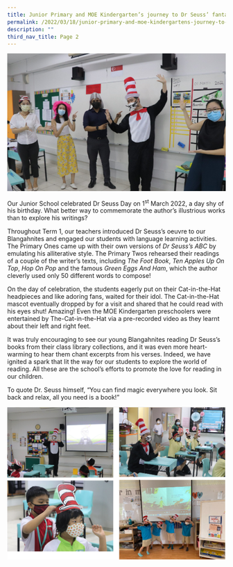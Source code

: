 ```yaml
---
title: Junior Primary and MOE Kindergarten’s journey to Dr Seuss’ fantastical worlds
permalink: /2022/03/18/junior-primary-and-moe-kindergartens-journey-to-dr-seuss-fantastical-worlds/
description: ""
third_nav_title: Page 2
---
```

![](/images/Seuss-1-Banner-2048x1286.jpg)

<p>Our Junior School celebrated Dr Seuss Day on 1<sup>st</sup>&nbsp;March 2022, a day shy of his birthday. What better way to commemorate the author&rsquo;s illustrious works than to explore his writings?</p>
<p>Throughout Term 1, our teachers introduced Dr Seuss&rsquo;s oeuvre to our Blangahnites and engaged our students with language learning activities. The Primary Ones came up with their own versions of&nbsp;<em>Dr Seuss&rsquo;s ABC</em>&nbsp;by emulating his alliterative style. The Primary Twos rehearsed their readings of a couple of the writer&rsquo;s texts, including&nbsp;<em>The Foot Book</em>,&nbsp;<em>Ten Apples Up On Top</em>,&nbsp;<em>Hop On Pop</em>&nbsp;and the famous&nbsp;<em>Green Eggs And Ham</em>, which the author cleverly used only 50 different words to compose!</p>
<p>On the day of celebration, the students eagerly put on their Cat-in-the-Hat headpieces and like adoring fans, waited for their idol. The Cat-in-the-Hat mascot eventually dropped by for a visit and shared that he could read with his eyes shut! Amazing! Even the MOE Kindergarten preschoolers were entertained by The-Cat-in-the-Hat via a pre-recorded video as they learnt about their left and right feet.</p>
<p>It was truly encouraging to see our young Blangahnites reading Dr Seuss&rsquo;s books from their class library collections, and it was even more heart-warming to hear them chant excerpts from his verses. Indeed, we have ignited a spark that lit the way for our students to explore the world of reading. All these are the school&rsquo;s efforts to promote the love for reading in our children.</p>
<p>To quote Dr. Seuss himself, &ldquo;You can find magic everywhere you look. Sit back and relax, all you need is a book!&rdquo;</p>

![](/images/drseuss2022.png)